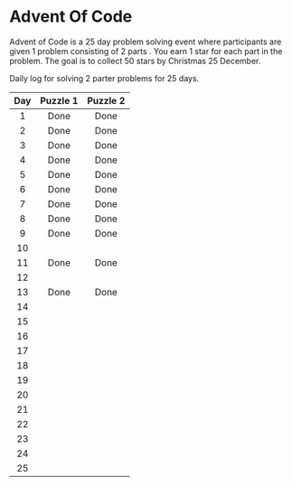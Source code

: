 # Advent Of Code

Advent of Code is a 25 day problem solving event where participants are given 1 problem consisting of 2 parts . You earn 1 star for each part in the problem.
The goal is to collect 50 stars by Christmas 25 December.

Daily log for solving 2 parter problems for 25 days.

| Day  | Puzzle 1 | Puzzle 2 |
| :--: | :------: | :------: |
|  1   |   Done   |   Done   |
|  2   |   Done   |   Done   |
|  3   |   Done   |   Done   |
|  4   |   Done   |   Done   |
|  5   |   Done   |   Done   |
|  6   |   Done   |   Done   |
|  7   |   Done   |   Done   |
|  8   |   Done   |   Done   |
|  9   |   Done   |   Done   |
|  10  |          |          |
|  11  |   Done   |   Done   |
|  12  |          |          |
|  13  |   Done   |   Done   |
|  14  |          |          |
|  15  |          |          |
|  16  |          |          |
|  17  |          |          |
|  18  |          |          |
|  19  |          |          |
|  20  |          |          |
|  21  |          |          |
|  22  |          |          |
|  23  |          |          |
|  24  |          |          |
|  25  |          |          |
